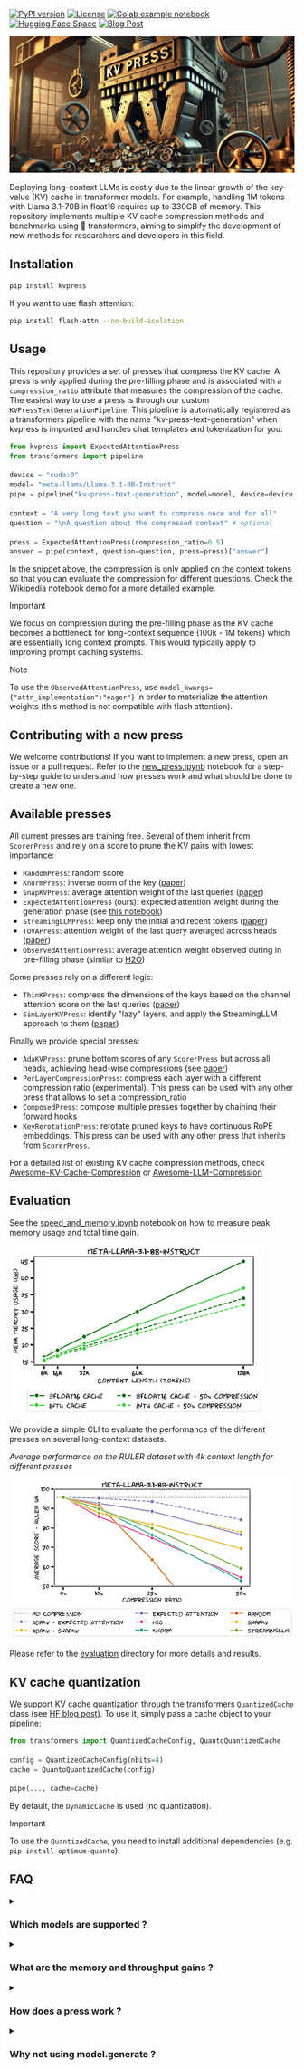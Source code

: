 [![PyPI version](https://badge.fury.io/py/kvpress.svg)](https://badge.fury.io/py/kvpress)
[![License](https://img.shields.io/badge/License-Apache%202.0-blue.svg)](https://opensource.org/licenses/Apache-2.0)
[![Colab example notebook](https://colab.research.google.com/assets/colab-badge.svg)](https://colab.research.google.com/drive/1JNvaTKuuAHrl49dYB9-mdEH_y52Ib-NP?usp=drive_link)
[![Hugging Face Space](https://img.shields.io/badge/🤗%20Hugging%20Face-Space-blue)](https://huggingface.co/spaces/YOUR_SPACE_NAME)
[![Blog Post](https://img.shields.io/badge/Blog-Post-red)](https://YOUR_BLOG_POST)



![kvpress](kvpress.jpg)

Deploying long-context LLMs is costly due to the linear growth of the key-value (KV) cache in transformer models. For example, handling 1M tokens with Llama 3.1-70B in float16 requires up to 330GB of memory. This repository implements multiple KV cache compression methods and benchmarks using 🤗 transformers, aiming to simplify the development of new methods for researchers and developers in this field.

## Installation

```bash
pip install kvpress
```

If you want to use flash attention:
```bash
pip install flash-attn --no-build-isolation
```

## Usage

This repository provides a set of presses that compress the KV cache. A press is only applied during the pre-filling phase and is associated with a `compression_ratio` attribute that measures the compression of the cache. The easiest way to use a press is through our custom `KVPressTextGenerationPipeline`. This pipeline is automatically registered as a transformers pipeline with the name "kv-press-text-generation" when kvpress is imported and handles chat templates and tokenization for you:

```python
from kvpress import ExpectedAttentionPress
from transformers import pipeline

device = "cuda:0"
model= "meta-llama/Llama-3.1-8B-Instruct"
pipe = pipeline("kv-press-text-generation", model=model, device=device, torch_dtype="auto", model_kwargs={"attn_implementation":"flash_attention_2"})

context = "A very long text you want to compress once and for all"
question = "\nA question about the compressed context" # optional
    
press = ExpectedAttentionPress(compression_ratio=0.5)
answer = pipe(context, question=question, press=press)["answer"]
```

In the snippet above, the compression is only applied on the context tokens so that you can evaluate the compression for different questions. Check the [Wikipedia notebook demo](notebooks/wikipedia_demo.ipynb) for a more detailed example.

> [!IMPORTANT]  
> We focus on compression during the pre-filling phase as the KV cache becomes a bottleneck for long-context sequence (100k - 1M tokens) which are essentially long context prompts. This would typically apply to improving prompt caching systems.

> [!NOTE]  
> To use the `ObservedAttentionPress`, use `model_kwargs={"attn_implementation":"eager"}` in order to materialize the attention weights (this method is not compatible with flash attention).

## Contributing with a new press

We welcome contributions! If you want to implement a new press, open an issue or a pull request. Refer to the [new_press.ipynb](notebooks/new_press.ipynb) notebook for a step-by-step guide to understand how presses work and what should be done to create a new one.

## Available presses

All current presses are training free. Several of them inherit from `ScorerPress` and rely on a score to prune the KV pairs with lowest importance:

- `RandomPress`: random score
- `KnormPress`: inverse norm of the key ([paper](https://arxiv.org/abs/2406.11430))
- `SnapKVPress`: average attention weight of the last queries ([paper](https://arxiv.org/abs/2404.14469))
- `ExpectedAttentionPress` (ours): expected attention weight during the generation phase  (see [this notebook](notebooks/expected_attention.ipynb))
- `StreamingLLMPress`: keep only the initial and recent tokens ([paper](https://arxiv.org/abs/2309.17453))
- `TOVAPress`: attention weight of the last query averaged across heads ([paper](https://arxiv.org/abs/2401.06104))
- `ObservedAttentionPress`: average attention weight observed during in pre-filling phase (similar to [H2O](https://arxiv.org/abs/2306.14048))

Some presses rely on a different logic:
- `ThinKPress`: compress the dimensions of the keys based on the channel attention score on the last queries ([paper](https://arxiv.org/pdf/2407.21018))
- `SimLayerKVPress`: identify "lazy" layers, and apply the StreamingLLM approach to them ([paper](https://arxiv.org/abs/2410.13846))

Finally we provide special presses:
- `AdaKVPress`: prune bottom scores of any `ScorerPress` but across all heads, achieving head-wise compressions (see [paper](https://arxiv.org/abs/2407.11550))
- `PerLayerCompressionPress`: compress each layer with a different compression ratio (experimental). This press can be used with any other press that allows to set a compression_ratio
- `ComposedPress`: compose multiple presses together by chaining their forward hooks
- `KeyRerotationPress`: rerotate pruned keys to have continuous RoPE embeddings. This press can be used with any other press that inherits from `ScorerPress`.

For a detailed list of existing KV cache compression methods, check [Awesome-KV-Cache-Compression](https://github.com/October2001/Awesome-KV-Cache-Compression) or [Awesome-LLM-Compression](https://github.com/HuangOwen/Awesome-LLM-Compression?tab=readme-ov-file#kv-cache-compression)

## Evaluation

See the [speed_and_memory.ipynb](notebooks/speed_and_memory.ipynb) notebook on how to measure peak memory usage and total time gain.

<img src="evaluation/assets/peak_memory_consumption_xkcd.png" alt="drawing" width="450"/>


We provide a simple CLI to evaluate the performance of the different presses on several long-context datasets. 

_Average performance on the RULER dataset with 4k context length for different presses_

![RULER](evaluation/assets/ruler_llama_xkcd.png)

Please refer to the [evaluation](evaluation/README.md) directory for more details and results.

## KV cache quantization

We support KV cache quantization through the transformers `QuantizedCache` class (see [HF blog post](https://huggingface.co/blog/kv-cache-quantization#how-to-use-quantized-kv-cache-in-%F0%9F%A4%97-transformers)). To use it, simply pass a cache object to your pipeline:

```python
from transformers import QuantizedCacheConfig, QuantoQuantizedCache

config = QuantizedCacheConfig(nbits=4)
cache = QuantoQuantizedCache(config)

pipe(..., cache=cache)
```

By default, the `DynamicCache` is used (no quantization). 

> [!IMPORTANT]  
> To use the `QuantizedCache`, you need to install additional dependencies (e.g. `pip install optimum-quanto`).


## FAQ

<details><summary> 

### Which models are supported ? 
</summary>

Some presses depend on the model architecture (_e.g._ `ExpectedAttentionPress` and `SnapKVPress`) hence they might not work with all models. We tested support for `LlamaForCausalLM`, `MistralForCausalLM`, `Phi3ForCausalLM` and `Qwen2ForCausalLM` but many other models might be supported out of the box because their implementation is often similar in transformers.
</details>


<details> <summary> 

### What are the memory and throughput gains ?
</summary>

Memory usage should be reduced by around `compression_ratio * kv_cache_size`. As the KV cache is smaller, decoding should also be faster. You can measure peak memory usage gain and total time gain using [this notebook](notebooks/speed_and_memory.ipynb).
</details>


<details> <summary> 

### How does a press work ? </summary>

A press registers a forward hook (`press.forward_hook` method) to each attention layer during the pre-filling phase. Registration can be applied using the press as a context manager (`press.__call__` method):

```python
import torch
from transformers import AutoModelForCausalLM
from kvpress import KnormPress

device = "cuda:0"
ckpt = "meta-llama/Meta-Llama-3.1-8B-Instruct"
model = AutoModelForCausalLM.from_pretrained(ckpt).to(device)
press = KnormPress(compression_ratio=0.4)

inputs = model.dummy_inputs["input_ids"].to(device)

with torch.no_grad():
    print(model(inputs).past_key_values[0][0].shape)
    # torch.Size([3, 8, 5, 128])
    
with torch.no_grad(), press(model):
    print(model(inputs).past_key_values[0][0].shape)
    # torch.Size([3, 8, 3, 128])
```
</details>

<details><summary> 

### Why not using model.generate ? 
</summary>

In fact you can use `model.generate` with a press by using the press as a context manager:

```python
with press(model):
    outputs = model.generate(inputs)
```

However, the `generate` method does not allow to exclude the question from the compression, which would artificially favors methods such as SnapKV. Ideally, we want a compression method that works whatever comes after the context (_e.g._ for use cases such as chat or document question answering). Finally the `generate` method does not allow to provide generation for multiple questions at once.

</details>
